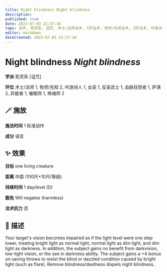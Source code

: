 ```yaml
---
title: Night blindness Night blindness
description: 
published: true
date: 2023-07-03 21:37:18
tags: 法术, 死灵系, 诅咒, 术士/法师法术, 1环法术, 牧师/先知法术, 2环法术, 吟游诗人法术, 女巫法术, 反圣武士法术, 血脉狂怒者法术, 萨满法术, 异能者法术, 催眠师法术, 唤魂师法术
editor: markdown
dateCreated: 2023-07-03 21:37:18
---
```


# **Night blindness** *Night blindness*

**学派** 死灵系 \[诅咒\] 

**环位** 术士/法师 1, 牧师/先知 2, 吟游诗人 1, 女巫 1, 反圣武士 1, 血脉狂怒者 1, 萨满 2, 异能者 1, 催眠师 1, 唤魂师 2

## 🪄 施放

**施法时间** 1 标准动作

**成分** 语言

## ✨ 效果 

**目标** one living creature 

**距离** 中距 (100尺+10尺/等级)  

**持续时间** 1 day/level (D) 

**豁免** Will negates (harmless)

**法术抗力** 否

## 📖 描述

Your target's vision becomes impaired as if the light level were one step lower, treating bright light as normal light, normal light as dim light, and dim light as darkness. In addition, the subject gains no benefit from darkvision, low-light vision, or the see in darkness ability. The subject gains a +4 bonus on saving throws to resist the blind or dazzled condition caused by bright light (such as flare). Remove blindness/deafness dispels night blindness.
    